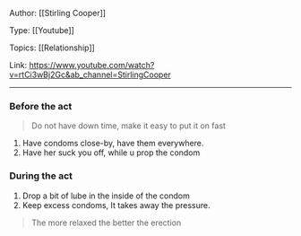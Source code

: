 
Author: [[Stirling Cooper]]

Type: [[Youtube]]

Topics: [[Relationship]] 

Link: https://www.youtube.com/watch?v=rtCi3wBj2Gc&ab_channel=StirlingCooper
___

### Before the act
> Do not have down time, make it easy to put it on fast

1. Have condoms close-by, have them everywhere.  
2. Have her suck you off, while u prop the condom

### During the act
1. Drop a bit of lube in the inside of the condom
2. Keep excess condoms, It takes away the pressure.

> The more relaxed the better the erection



